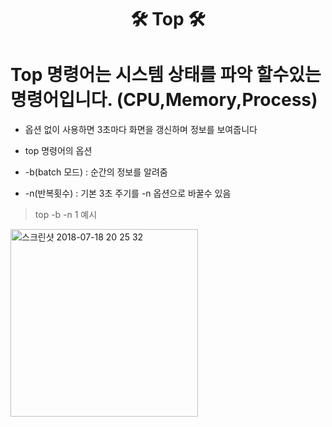 
<h1 align="center"> 🛠 Top 🛠 </h1>


# Top 명령어는 시스템 상태를 파악 할수있는 명령어입니다.    (CPU,Memory,Process)

* 옵션 없이 사용하면 3초마다 화면을 갱신하며 정보를 보여줍니다

* top 명령어의 옵션
* -b(batch 모드) : 순간의 정보를 알려줌
* -n(반복횟수) : 기본 3초 주기를 -n 옵션으로 바꿀수 있음

> top -b -n 1 예시 
<img width="300" align="left" alt="스크린샷 2018-07-18 20 25 32" src="https://github.com/mlakdf/task/assets/133843608/96956da6-336a-42a6-846b-4d679b0c9811">

